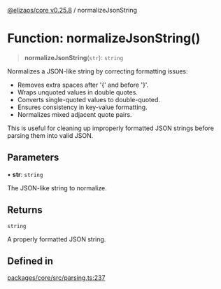 [@elizaos/core v0.25.8](../index.md) / normalizeJsonString

# Function: normalizeJsonString()

> **normalizeJsonString**(`str`): `string`

Normalizes a JSON-like string by correcting formatting issues:
- Removes extra spaces after '{' and before '}'.
- Wraps unquoted values in double quotes.
- Converts single-quoted values to double-quoted.
- Ensures consistency in key-value formatting.
- Normalizes mixed adjacent quote pairs.

This is useful for cleaning up improperly formatted JSON strings
before parsing them into valid JSON.

## Parameters

• **str**: `string`

The JSON-like string to normalize.

## Returns

`string`

A properly formatted JSON string.

## Defined in

[packages/core/src/parsing.ts:237](https://github.com/elizaOS/eliza/blob/main/packages/core/src/parsing.ts#L237)
